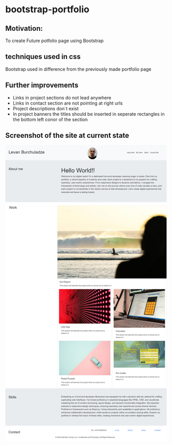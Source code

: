 # bootstrap-portfolio

## Motivation:
To create Future potfolio page using Bootstrap

## techniques used in css
Bootstrap used in difference from the previously made portfolio page

## Further improvements

* Links in project sections do not lead anywhere
* Links in contact section are not pointing at right urls
* Project descriptions don´t exist
* In project banners the titles should be inserted in seperate rectangles in the bottom left conor of the section

## Screenshot of the site at current state
![portfolio draft](/assets/images/screenshot_bootstrap-protfolio.png)
